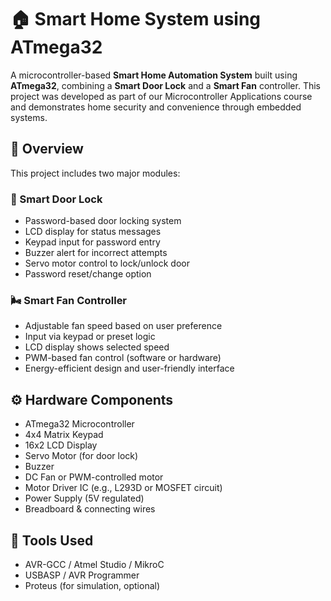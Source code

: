 # 🏠 Smart Home System using ATmega32

A microcontroller-based **Smart Home Automation System** built using **ATmega32**, combining a **Smart Door Lock** and a **Smart Fan** controller. This project was developed as part of our Microcontroller Applications course and demonstrates home security and convenience through embedded systems.

## 📌 Overview

This project includes two major modules:

### 🔐 Smart Door Lock
- Password-based door locking system
- LCD display for status messages
- Keypad input for password entry
- Buzzer alert for incorrect attempts
- Servo motor control to lock/unlock door
- Password reset/change option

### 🌬️ Smart Fan Controller
- Adjustable fan speed based on user preference
- Input via keypad or preset logic
- LCD display shows selected speed
- PWM-based fan control (software or hardware)
- Energy-efficient design and user-friendly interface

## ⚙️ Hardware Components

- ATmega32 Microcontroller
- 4x4 Matrix Keypad
- 16x2 LCD Display
- Servo Motor (for door lock)
- Buzzer
- DC Fan or PWM-controlled motor
- Motor Driver IC (e.g., L293D or MOSFET circuit)
- Power Supply (5V regulated)
- Breadboard & connecting wires

## 🧰 Tools Used

- AVR-GCC / Atmel Studio / MikroC
- USBASP / AVR Programmer
- Proteus (for simulation, optional)
